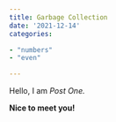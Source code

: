 ```yaml
---
title: Garbage Collection
date: '2021-12-14'
categories:

- "numbers"
- "even"

---
```


Hello, I am _Post One._

**Nice to meet you!**
